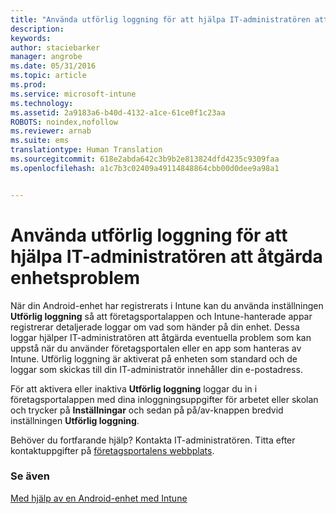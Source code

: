 ```yaml
---
title: "Använda utförlig loggning för att hjälpa IT-administratören att åtgärda enhetsproblem | Microsoft Intune"
description: 
keywords: 
author: staciebarker
manager: angrobe
ms.date: 05/31/2016
ms.topic: article
ms.prod: 
ms.service: microsoft-intune
ms.technology: 
ms.assetid: 2a9183a6-b40d-4132-a1ce-61ce0f1c23aa
ROBOTS: noindex,nofollow
ms.reviewer: arnab
ms.suite: ems
translationtype: Human Translation
ms.sourcegitcommit: 618e2abda642c3b9b2e813824dfd4235c9309faa
ms.openlocfilehash: a1c7b3c02409a49114848864cbb00d0dee9a98a1


---
```



# Använda utförlig loggning för att hjälpa IT-administratören att åtgärda enhetsproblem

När din Android-enhet har registrerats i Intune kan du använda inställningen **Utförlig loggning** så att företagsportalappen och Intune-hanterade appar registrerar detaljerade loggar om vad som händer på din enhet. Dessa loggar hjälper IT-administratören att åtgärda eventuella problem som kan uppstå när du använder företagsportalen eller en app som hanteras av Intune. Utförlig loggning är aktiverat på enheten som standard och de loggar som skickas till din IT-administratör innehåller din e-postadress.

För att aktivera eller inaktiva **Utförlig loggning** loggar du in i företagsportalappen med dina inloggningsuppgifter för arbetet eller skolan och trycker på **Inställningar** och sedan på på/av-knappen bredvid inställningen **Utförlig loggning**.

Behöver du fortfarande hjälp? Kontakta IT-administratören. Titta efter kontaktuppgifter på [företagsportalens webbplats](http://portal.manage.microsoft.com).

### Se även
[Med hjälp av en Android-enhet med Intune](using-your-android-device-with-intune.md)



<!--HONumber=Jul16_HO4-->


